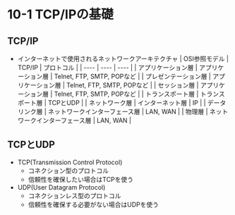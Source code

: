 # 10-1 TCP/IPの基礎

## TCP/IP
- インターネットで使用されるネットワークアーキテクチャ
  | OSI参照モデル | TCP/IP | プロトコル | 
  | ---- | ---- | ---- |
  | アプリケーション層 | アプリケーション層 | Telnet, FTP, SMTP, POPなど |
  | プレゼンテーション層 | アプリケーション層 | Telnet, FTP, SMTP, POPなど |
  | セッション層 | アプリケーション層 | Telnet, FTP, SMTP, POPなど |
  | トランスポート層 | トランスポート層 | TCPとUDP |
  | ネットワーク層 | インターネット層 | IP |
  | データリンク層 | ネットワークインターフェース層 | LAN, WAN |
  | 物理層 | ネットワークインターフェース層 | LAN, WAN |

## TCPとUDP
- TCP(Transmission Control Protocol)
  - コネクション型のプロトコル
  - 信頼性を確保したい場合はTCPを使う
- UDP(User Datagram Protocol)
  - コネクションレス型のプロトコル
  - 信頼性を確保する必要がない場合はUDPを使う